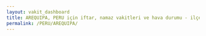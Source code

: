 ```yaml
---
layout: vakit_dashboard
title: AREQUIPA, PERU için iftar, namaz vakitleri ve hava durumu - ilçe/eyalet seç
permalink: /PERU/AREQUIPA/
---
```


<script type="text/javascript">
  var GLOBAL_COUNTRY = 'PERU';
  var GLOBAL_CITY = 'AREQUIPA';
  var GLOBAL_STATE = '';
  var lat = 72;
  var lon = 21;
</script>
